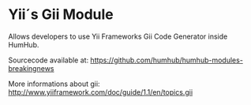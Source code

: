 Yii´s Gii Module
================

Allows developers to use Yii Frameworks Gii Code Generator inside HumHub.

Sourcecode available at: 
<https://github.com/humhub/humhub-modules-breakingnews>

More informations about gii: 
<http://www.yiiframework.com/doc/guide/1.1/en/topics.gii>
